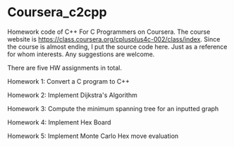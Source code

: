 Coursera_c2cpp
==============

Homework code of C++ For C Programmers on Coursera. 
The course website is https://class.coursera.org/cplusplus4c-002/class/index.
Since the course is almost ending, I put the source code here.
Just as a reference for whom interests. Any suggestions are welcome. 


There are five HW assignments in total.

Homework 1: Convert a C program to C++

Homework 2: Implement Dijkstra's Algorithm

Homework 3: Compute the minimum spanning tree for an inputted graph

Homework 4: Implement Hex Board

Homework 5: Implement Monte Carlo Hex move evaluation

